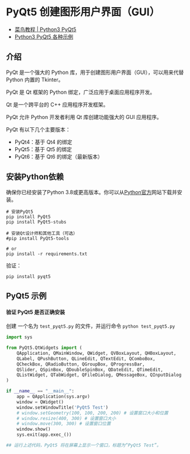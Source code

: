 # PyQt5 创建图形用户界面（GUI）

- [菜鸟教程 | Python3 PyQt5](https://www.runoob.com/python3/python-pyqt.html)
- [Python3 PyQt5 各种示例](https://github.com/PyQt5/PyQt)

## 介绍

PyQt 是一个强大的 Python 库，用于创建图形用户界面（GUI），可以用来代替 Python 内置的 Tkinter。

PyQt 是 Qt 框架的 Python 绑定，广泛应用于桌面应用程序开发。

Qt 是一个跨平台的 C++ 应用程序开发框架。

PyQt 允许 Python 开发者利用 Qt 库创建功能强大的 GUI 应用程序。

PyQt 有以下几个主要版本：

* PyQt4：基于 Qt4 的绑定
* PyQt5：基于 Qt5 的绑定
* PyQt6：基于 Qt6 的绑定（最新版本）

## 安装Python依赖

确保你已经安装了Python 3.8或更高版本。你可以从[Python官方](https://www.python.org/downloads/)网站下载并安装。

```shell
# 安装PyQt5
pip install PyQt5
pip install PyQt5-stubs

# 安装Qt设计师和其他工具（可选）
#pip install PyQt5-tools

# or
pip install -r requirements.txt
```

验证：

```shell
pip install pyqt5
```

## PyQt5 示例

#### 验证 PyQt5 是否正确安装

创建 一个名为 `test_pyqt5.py` 的文件，并运行命令 `python test_pyqt5.py`

```python
import sys

from PyQt5.QtWidgets import (
    QApplication, QMainWindow, QWidget, QVBoxLayout, QHBoxLayout,
    QLabel, QPushButton, QLineEdit, QTextEdit, QComboBox,
    QCheckBox, QRadioButton, QGroupBox, QProgressBar,
    QSlider, QSpinBox, QDoubleSpinBox, QDateEdit, QTimeEdit,
    QListWidget, QTabWidget, QFileDialog, QMessageBox, QInputDialog
)

if __name__ == "__main__":
    app = QApplication(sys.argv)
    window = QWidget()
    window.setWindowTitle('PyQt5 Test')
    # window.setGeometry(100, 100, 200, 200) # 设置窗口大小和位置
    # window.resize(400, 300) # 设置窗口大小
    # window.move(300, 300) # 设置窗口位置
    window.show()
    sys.exit(app.exec_())

## 运行上述代码，PyQt5 将在屏幕上显示一个窗口，标题为“PyQt5 Test”。
```